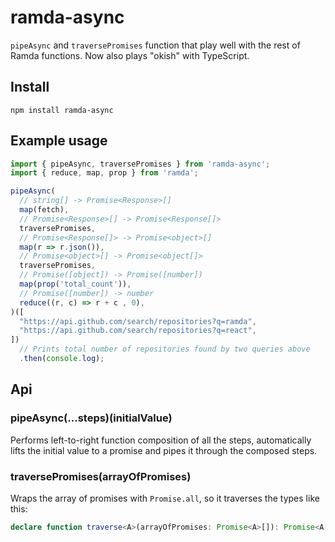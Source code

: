 # ramda-async
`pipeAsync` and `traversePromises` function that play well with the rest of Ramda functions. Now also plays "okish" with TypeScript.

## Install
```
npm install ramda-async
```

## Example usage
```ts
import { pipeAsync, traversePromises } from 'ramda-async';
import { reduce, map, prop } from 'ramda';

pipeAsync(
  // string[] -> Promise<Response>[]
  map(fetch),
  // Promise<Response>[] -> Promise<Response[]>
  traversePromises,
  // Promise<Response[]> -> Promise<object>[]
  map(r => r.json()),
  // Promise<object>[] -> Promise<object[]>
  traversePromises,
  // Promise([object]) -> Promise([number])
  map(prop('total_count')),
  // Promise([number]) -> number
  reduce((r, c) => r + c , 0),
)([
  "https://api.github.com/search/repositories?q=ramda",
  "https://api.github.com/search/repositories?q=react",
])
  // Prints total number of repositories found by two queries above
  .then(console.log);
```

## Api

### pipeAsync(...steps)(initialValue)
Performs left-to-right function composition of all the steps, automatically lifts the initial value to a promise and pipes it through the composed steps.


### traversePromises(arrayOfPromises)
Wraps the array of promises with `Promise.all`, so it traverses the types like this:
```ts
declare function traverse<A>(arrayOfPromises: Promise<A>[]): Promise<A[]>
```